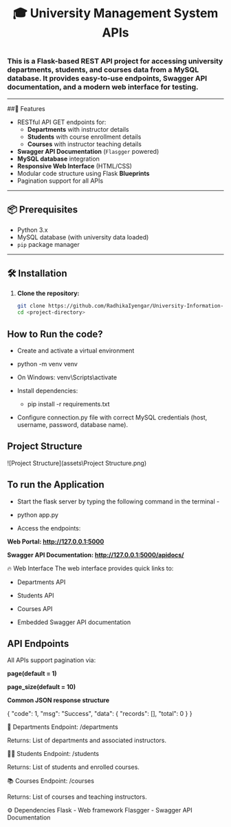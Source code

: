<h1 align = "center">🎓 University Management System APIs<h1>
<h3>This is a Flask-based REST API project for accessing university departments, students, and courses data from a MySQL database.  
It provides easy-to-use endpoints, Swagger API documentation, and a modern web interface for testing.</h3>

---
##🚀 Features
- RESTful API GET endpoints for:
  - **Departments** with instructor details
  - **Students** with course enrollment details
  - **Courses** with instructor teaching details
- **Swagger API Documentation** (`Flasgger` powered)
- **MySQL database** integration
- **Responsive Web Interface** (HTML/CSS)
- Modular code structure using Flask **Blueprints**
- Pagination support for all APIs

---

## 📦 Prerequisites

- Python 3.x
- MySQL database (with university data loaded)
- `pip` package manager

---

## 🛠 Installation

1. **Clone the repository:**
   ```bash
   git clone https://github.com/RadhikaIyengar/University-Information-System.git
   cd <project-directory> 

## How to Run the code?

- Create and activate a virtual environment

- python -m venv venv
- On Windows: venv\Scripts\activate
- Install dependencies:
    - pip install -r requirements.txt
- Configure connection.py file with correct MySQL credentials (host, username, password, database name).


## Project Structure

![Project Structure](assets\Project Structure.png)

## To run the Application

- Start the flask server by typing the following command in the terminal -

- python app.py

- Access the endpoints:

**Web Portal: http://127.0.0.1:5000**

**Swagger API Documentation: http://127.0.0.1:5000/apidocs/**

🔥 Web Interface
The web interface provides quick links to:

- Departments API

- Students API

- Courses API

- Embedded Swagger API documentation

## API Endpoints

All APIs support pagination via:

**page(default = 1)**

**page_size(default = 10)**

**Common JSON response structure**

{
  "code": 1,
  "msg": "Success",
  "data": {
    "records": [],
    "total": 0
  }
}

🧬 Departments
Endpoint: /departments

Returns: List of departments and associated instructors.

🧑‍🏫 Students
Endpoint: /students

Returns: List of students and enrolled courses.

📚 Courses
Endpoint: /courses

Returns: List of courses and teaching instructors.

⚙️ Dependencies
Flask - Web framework
Flasgger - Swagger API Documentation